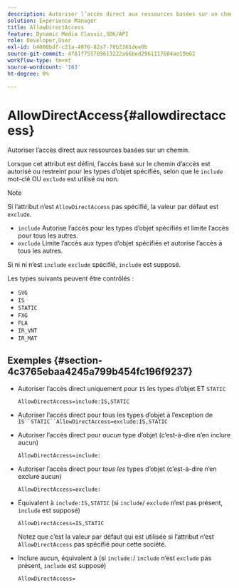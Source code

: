 ```yaml
---
description: Autoriser l’accès direct aux ressources basées sur un chemin.
solution: Experience Manager
title: AllowDirectAccess
feature: Dynamic Media Classic,SDK/API
role: Developer,User
exl-id: b4000bdf-c21a-4976-82a7-70b2261dee0b
source-git-commit: 4f81f755789613222a66bed2961117604ae19e62
workflow-type: tm+mt
source-wordcount: '163'
ht-degree: 0%

---
```


# AllowDirectAccess{#allowdirectaccess}

Autoriser l’accès direct aux ressources basées sur un chemin.

Lorsque cet attribut est défini, l’accès basé sur le chemin d’accès est autorisé ou restreint pour les types d’objet spécifiés, selon que le `include` mot-clé OU `exclude` est utilisé ou non.

>[!NOTE]
>
>Si l’attribut n’est `AllowDirectAccess` pas spécifié, la valeur par défaut est `exclude`.

* `include` Autorise l’accès pour les types d’objet spécifiés et limite l’accès pour tous les autres.
* `exclude` Limite l’accès aux types d’objet spécifiés et autorise l’accès à tous les autres.

Si ni ni n’est `include` `exclude` spécifié, `include` est supposé.

Les types suivants peuvent être contrôlés :

* `SVG`
* `IS`
* `STATIC`
* `FXG`
* `FLA`
* `IR_VNT`
* `IR_MAT`

## Exemples {#section-4c3765ebaa4245a799b454fc196f9237}

* Autoriser l’accès direct uniquement pour `IS` les types d’objet ET `STATIC`

  `AllowDirectAccess=include:IS,STATIC`

* Autoriser l’accès direct pour tous les types d’objet à l’exception de `IS``STATIC``AllowDirectAccess=exclude:IS,STATIC`

* Autoriser l’accès direct pour *aucun* type d’objet (c’est-à-dire n’en inclure aucun)

  `AllowDirectAccess=include:`

* Autoriser l’accès direct pour *tous les* types d’objet (c’est-à-dire n’en exclure aucun)

  `AllowDirectAccess=exclude:`

* Équivalent à `include:IS,STATIC` (si `include`/ `exclude` n’est pas présent, `include` est supposé)

  `AllowDirectAccess=IS,STATIC`

  Notez que c’est la valeur par défaut qui est utilisée si l’attribut n’est `AllowDirectAccess` pas spécifié pour cette société.

* Inclure aucun, équivalent à (si `include:`/ `include` n’est `exclude` pas présent, `include` est supposé)

  `AllowDirectAccess=`
